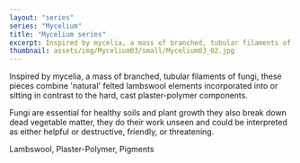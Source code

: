 ```yaml
---
layout: "series"
series: "Mycelium"
title: "Mycelium series"
excerpt: Inspired by mycelia, a mass of branched, tubular filaments of fungi, these pieces combine 'natural' felted lambswool and contrasting hard, cast plaster-polymer components. Fungi do their work unseen and could be interpreted as  helpful or destructive, friendly, or threatening.
thumbnail: assets/img/Mycelium03/small/Mycelium03_02.jpg
---
```


<!--![Mycelium Sculptures](/assets/img/Mycelium_series_01.jpg){:class="img-responsive"}-->

Inspired by mycelia, a mass of branched, tubular filaments of fungi, these pieces combine 'natural' felted lambswool elements incorporated into or sitting in contrast to the hard, cast plaster-polymer components.

Fungi are essential for healthy soils and plant growth they also break down dead vegetable matter, they do their work unseen and could be interpreted as either helpful or destructive, friendly, or threatening.

Lambswool, Plaster-Polymer, Pigments